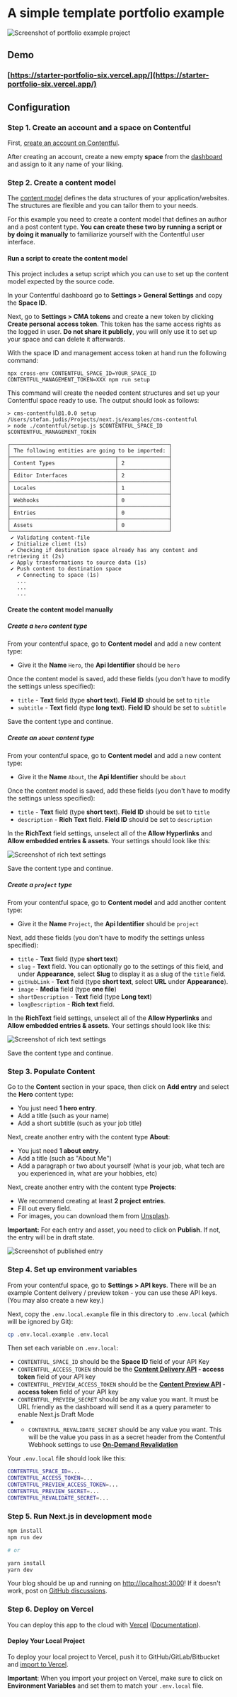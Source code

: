 # A simple template portfolio example

![Screenshot of portfolio example project](./docs/demo-screenshot.png)

## Demo

### [https://starter-portfolio-six.vercel.app/](https://starter-portfolio-six.vercel.app/)


## Configuration

### Step 1. Create an account and a space on Contentful

First, [create an account on Contentful](https://www.contentful.com/sign-up/).

After creating an account, create a new empty **space** from the [dashboard](https://app.contentful.com/) and assign to it any name of your liking.

### Step 2. Create a content model

The [content model](https://www.contentful.com/developers/docs/concepts/data-model/) defines the data structures of your application/websites. The structures are flexible and you can tailor them to your needs.

For this example you need to create a content model that defines an author and a post content type. **You can create these two by running a script or by doing it manually** to familiarize yourself with the Contentful user interface.

#### Run a script to create the content model

This project includes a setup script which you can use to set up the content model expected by the source code.

In your Contentful dashboard go to **Settings > General Settings** and copy the **Space ID**.

Next, go to **Settings > CMA tokens** and create a new token by clicking **Create personal access token**. This token has the same access rights as the logged in user. **Do not share it publicly**, you will only use it to set up your space and can delete it afterwards.

With the space ID and management access token at hand run the following command:

```
npx cross-env CONTENTFUL_SPACE_ID=YOUR_SPACE_ID CONTENTFUL_MANAGEMENT_TOKEN=XXX npm run setup
```

This command will create the needed content structures and set up your Contentful space ready to use. The output should look as follows:

```
> cms-contentful@1.0.0 setup /Users/stefan.judis/Projects/next.js/examples/cms-contentful
> node ./contentful/setup.js $CONTENTFUL_SPACE_ID $CONTENTFUL_MANAGEMENT_TOKEN

┌──────────────────────────────────────────────────┐
│ The following entities are going to be imported: │
├─────────────────────────────────┬────────────────┤
│ Content Types                   │ 2              │
├─────────────────────────────────┼────────────────┤
│ Editor Interfaces               │ 2              │
├─────────────────────────────────┼────────────────┤
│ Locales                         │ 1              │
├─────────────────────────────────┼────────────────┤
│ Webhooks                        │ 0              │
├─────────────────────────────────┼────────────────┤
│ Entries                         │ 0              │
├─────────────────────────────────┼────────────────┤
│ Assets                          │ 0              │
└─────────────────────────────────┴────────────────┘
 ✔ Validating content-file
 ✔ Initialize client (1s)
 ✔ Checking if destination space already has any content and retrieving it (2s)
 ✔ Apply transformations to source data (1s)
 ✔ Push content to destination space
   ✔ Connecting to space (1s)
   ...
   ...
   ...
```

#### Create the content model manually

##### Create a `hero` content type

From your contentful space, go to **Content model** and add a new content type:

- Give it the **Name** `Hero`, the **Api Identifier** should be `hero`

Once the content model is saved, add these fields (you don't have to modify the settings unless specified):

- `title` - **Text** field (type **short text**). **Field ID** should be set to `title`
- `subtitle` - **Text** field (type **long text**). **Field ID** should be set to `subtitle`

Save the content type and continue.

##### Create an `about` content type

From your contentful space, go to **Content model** and add a new content type:

- Give it the **Name** `About`, the **Api Identifier** should be `about`

Once the content model is saved, add these fields (you don't have to modify the settings unless specified):

- `title` - **Text** field (type **short text**). **Field ID** should be set to `title`
- `description` - **Rich Text** field. **Field ID** should be set to `description`

In the **RichText** field settings, unselect all of the **Allow Hyperlinks** and **Allow embedded entries & assets**. Your settings should look like this:

![Screenshot of rich text settings](./docs/rich-text-settings.png)

Save the content type and continue.

##### Create a `project` type

From your contentful space, go to **Content model** and add another content type:

- Give it the **Name** `Project`, the **Api Identifier** should be `project`

Next, add these fields (you don't have to modify the settings unless specified):

- `title` - **Text** field (type **short text**)
- `slug` - **Text** field. You can optionally go to the settings of this field, and under **Appearance**, select **Slug** to display it as a slug of the `title` field.
- `gitHubLink` - **Text** field (type **short text**, select **URL** under **Appearance**).
- `image` - **Media** field (type **one file**)
- `shortDescription` - **Text** field (type **Long text**)
- `longDescription` - **Rich text** field.

In the **RichText** field settings, unselect all of the **Allow Hyperlinks** and **Allow embedded entries & assets**. Your settings should look like this:

![Screenshot of rich text settings](./docs/rich-text-settings.png)


Save the content type and continue.

### Step 3. Populate Content

Go to the **Content** section in your space, then click on **Add entry** and select the **Hero** content type:

- You just need **1 hero entry**.
- Add a title (such as your name)
- Add a short subtitle (such as your job title)

Next, create another entry with the content type **About**:

- You just need **1 about entry**.
- Add a title (such as "About Me")
- Add a paragraph or two about yourself (what is your job, what tech are you experienced in, what are your hobbies, etc)

Next, create another entry with the content type **Projects**:

- We recommend creating at least **2 project entries**.
- Fill out every field.
- For images, you can download them from [Unsplash](https://unsplash.com/).

**Important:** For each entry and asset, you need to click on **Publish**. If not, the entry will be in draft state.

![Screenshot of published entry](./docs/entry.png)

### Step 4. Set up environment variables

From your contentful space, go to **Settings > API keys**. There will be an example Content delivery / preview token - you can use these API keys. (You may also create a new key.)

Next, copy the `.env.local.example` file in this directory to `.env.local` (which will be ignored by Git):

```bash
cp .env.local.example .env.local
```

Then set each variable on `.env.local`:

- `CONTENTFUL_SPACE_ID` should be the **Space ID** field of your API Key
- `CONTENTFUL_ACCESS_TOKEN` should be the **[Content Delivery API](https://www.contentful.com/developers/docs/references/content-delivery-api/) - access token** field of your API key
- `CONTENTFUL_PREVIEW_ACCESS_TOKEN` should be the **[Content Preview API](https://www.contentful.com/developers/docs/references/content-preview-api/) - access token** field of your API key
- `CONTENTFUL_PREVIEW_SECRET` should be any value you want. It must be URL friendly as the dashboard will send it as a query parameter to enable Next.js Draft Mode
- - `CONTENTFUL_REVALIDATE_SECRET` should be any value you want. This will be the value you pass in as a secret header from the Contentful Webhook settings to use **[On-Demand Revalidation](https://vercel.com/docs/concepts/next.js/incremental-static-regeneration#on-demand-revalidation)**

Your `.env.local` file should look like this:

```bash
CONTENTFUL_SPACE_ID=...
CONTENTFUL_ACCESS_TOKEN=...
CONTENTFUL_PREVIEW_ACCESS_TOKEN=...
CONTENTFUL_PREVIEW_SECRET=...
CONTENTFUL_REVALIDATE_SECRET=...
```

### Step 5. Run Next.js in development mode

```bash
npm install
npm run dev

# or

yarn install
yarn dev
```

Your blog should be up and running on [http://localhost:3000](http://localhost:3000)! If it doesn't work, post on [GitHub discussions](https://github.com/vercel/next.js/discussions).


### Step 6. Deploy on Vercel

You can deploy this app to the cloud with [Vercel](https://vercel.com) ([Documentation](https://nextjs.org/docs/deployment)).

#### Deploy Your Local Project

To deploy your local project to Vercel, push it to GitHub/GitLab/Bitbucket and [import to Vercel](https://vercel.com/new).

**Important**: When you import your project on Vercel, make sure to click on **Environment Variables** and set them to match your `.env.local` file.
